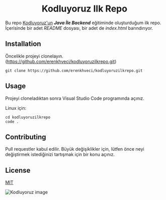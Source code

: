 <div align="center">
  
# Kodluyoruz Ilk Repo

</div>

Bu repo [Kodluyoruz'un](https://kodluyoruz.org/tr/kodluyoruz/) ***Java İle Backend*** eğitiminde oluşturduğum ilk repo. İçerisinde bir adet *README* dosyası, bir adet de *index.html* barındırıyor.

## Installation

Öncelikle projeyi clonelayın.(https://github.com/erenkhveci/kodluyoruzilkrepo.git)

```
git clone https://github.com/erenkhveci/kodluyoruzilkrepo.git
```




## Usage

Projeyi cloneladıktan sonra Visual Studio Code programında açınız.

Linux için:

```
cd kodluyoruzilkrepo
code .
```

## Contributing

Pull requestler kabul edilir. Büyük değişiklikler için, lütfen önce neyi değiştirmek istediğinizi tartışmak için bir konu açınız.

## License

[MIT](https://choosealicense.com/licenses/mit/)

![Kodluyoruz image](https://miro.medium.com/max/2400/2*TZeK0kyHTRHVv3gUi8BtQg.png)
